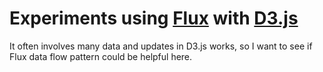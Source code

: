 
# Experiments using [Flux](http://facebook.github.io/flux/) with [D3.js](http://d3js.org/)

It often involves many data and updates in D3.js works, so I want to see if Flux data flow pattern could be helpful here.
